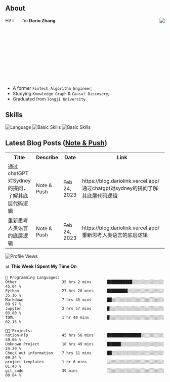 ## About

<img align="right" src="https://github-readme-stats.vercel.app/api?username=dario-github&show_icons=true&bg_color=00000000&hide_title=true&hide_border=true&include_all_commits=true&count_private=true&theme=transparent" />

Hi! <img src="https://media.giphy.com/media/hvRJCLFzcasrR4ia7z/giphy.gif" width="5%"> I'm **Dario Zhang**

- A former `Fintech Algorithm Engineer`;
- Studying `Knowledge Graph` & `Causal Discovery`;
- Graduated from `Tongji University`.

## Skills

![Language](https://skillicons.dev/icons?i=py,matlab,pytorch,latex,regex,mysql,sqlite)
![Basic Skills](https://skillicons.dev/icons?i=bash,git,linux,md)
![Basic Skills](https://skillicons.dev/icons?i=vim,vscode,jupyterlab)

## Latest Blog Posts ([Note & Push](https://blog.dariolink.vercel.app/))

<table>
  <tr><th>Title</th><th>Describe</th><th>Date</th><th>Link</th></tr>
  <!-- BLOG-POST-LIST:START --><tr><td>通过chatGPT对Sydney的提问，了解其底层代码逻辑</td><td>Note &amp; Push</td><td>Feb 24, 2023</td><td>https://blog.dariolink.vercel.app/通过chatgpt对sydney的提问了解其底层代码逻辑</td></tr><tr><td>重新思考人类语言的底层逻辑</td><td>Note &amp; Push</td><td>Feb 24, 2023</td><td>https://blog.dariolink.vercel.app/重新思考人类语言的底层逻辑</td></tr><!-- BLOG-POST-LIST:END -->
</table>

<!--START_SECTION:waka-->
![Profile Views](http://img.shields.io/badge/Profile%20Views-0-blue)

📊 **This Week I Spent My Time On** 

```text
💬 Programming Languages: 
Other                    35 hrs 2 mins       ███████████░░░░░░░░░░░░░░   45.04 % 
Python                   27 hrs 20 mins      █████████░░░░░░░░░░░░░░░░   35.16 % 
Markdown                 7 hrs 45 mins       ██░░░░░░░░░░░░░░░░░░░░░░░   09.97 % 
Jupyter                  2 hrs 57 mins       █░░░░░░░░░░░░░░░░░░░░░░░░   03.80 % 
TOML                     1 hr 40 mins        █░░░░░░░░░░░░░░░░░░░░░░░░   02.15 % 

🐱‍💻 Projects: 
notion-nlp               45 hrs 56 mins      ███████████████░░░░░░░░░░   59.06 % 
Unknown Project          18 hrs 49 mins      ██████░░░░░░░░░░░░░░░░░░░   24.20 % 
Check out information    7 hrs 11 mins       ██░░░░░░░░░░░░░░░░░░░░░░░   09.24 % 
project_templates        1 hr 6 mins         ░░░░░░░░░░░░░░░░░░░░░░░░░   01.43 % 
git_code                 39 mins             ░░░░░░░░░░░░░░░░░░░░░░░░░   00.84 % 
```


<!--END_SECTION:waka-->
